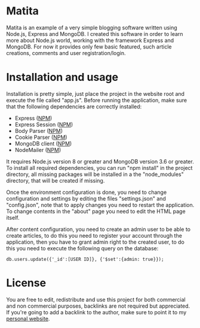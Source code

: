 # Matita
Matita is an example of a very simple blogging software written using Node.js, Express and MongoDB.
I created this software in order to learn more about Node.js world, working with the framework Express and MongoDB.
For now it provides only few basic featured, such article creations, comments and user registration/login.

# Installation and usage

Installation is pretty simple, just place the project in the website root and execute the file called "app.js".
Before running the application, make sure that the following dependencies are correctly installed:

* Express ([NPM](https://www.npmjs.com/package/express))
* Express Session ([NPM](https://www.npmjs.com/package/express-session))
* Body Parser ([NPM](https://www.npmjs.com/package/body-parser))
* Cookie Parser ([NPM](https://www.npmjs.com/package/cookie-parser))
* MongoDB client ([NPM](https://www.npmjs.com/package/mongodb))
* NodeMailer ([NPM](https://www.npmjs.com/package/nodemailer))

It requires Node.js version 8 or greater and MongoDB version 3.6 or greater.
To install all required dependencies, you can run "npm install" in the project directory, all missing packages will be installed in a the "node_modules" directory, that will be created if missing.

Once the environment configuration is done, you need to change configuration and settings by editing the files "settings.json" and "config.json", note that to apply changes you need to restart the application.
To change contents in the "about" page you need to edit the HTML page itself.

After content configuration, you need to create an admin user to be able to create articles, to do this you need to register your account through the application, then you have to grant admin right to the created user, to do this you need to execute the following query on the database:

`db.users.update({'_id':[USER ID]}, {'$set':{admin: true}});`

# License

You are free to edit, redistribute and use this project for both commercial and non commercial purposes, backlinks are not required but appreciated.
If you're going to add a backlink to the author, make sure to point it to my [personal website](https://www.enricosola.com).